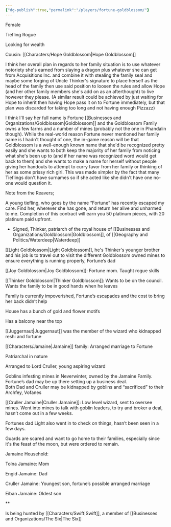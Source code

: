 ```yaml
---
{"dg-publish":true,"permalink":"/players/fortune-goldblossom/"}
---
```




Female

Tiefling Rogue

Looking for wealth


Cousin: [[Characters/Hope Goldblossom\|Hope Goldblossom]]

 I think her overall plan in regards to her family situation is to use whatever notoriety she's earned from slaying a dragon plus whatever she can get from Acquisitions Inc. and combine it with stealing the family seal and maybe some forging of Uncle Thinker's signature to place herself as the head of the family then use said position to loosen the rules and allow Hope (and her other family members she's add on as an afterthought) to live however they please. (A similar result could be achieved by just waiting for Hope to inherit then having Hope pass it on to Fortune immediately, but that plan was discarded for taking too long and not having enough Pizzazz)

I think I'll say her full name is Fortune [[Businesses and Organizations/Goldblossom\|Goldblossom]] and the Goldblossom Family owns a few farms and a number of mines (probably not the one in Phandalin though). While the real-world reason Fortune never mentioned her family name is I hadn't thought of one, the in-game reason will be that Goldblossom is a well-enough known name that she'd be recognized pretty easily and she wants to both keep the majority of her family from noticing what she's been up to (and if her name was recognized word would get back to them) and she wants to make a name for herself without people giving her handouts to attempt to curry favor from her family or thinking of her as some prissy rich girl. This was made simpler by the fact that many Tieflings don't have surnames so if she acted like she didn't have one no-one would question it.


Note from the Reavers;

A young tiefling, who goes by the name “Fortune” has recently escaped my care. Find her, wherever she has gone, and return her alive and unharmed to me. Completion of this contract will earn you 50 platinum pieces, with 20 platinum paid upfront.

- Signed, Thinker, patriarch of the royal house of [[Businesses and Organizations/Goldblossom\|Goldblossom]], of [[Geography and Politics/Waterdeep\|Waterdeep]]
    


  

[[Light Goldblossom\|Light Goldblossom]], he's Thinker's younger brother and his job is to travel out to visit the different Goldblossom owned mines to ensure everything is running properly, Fortune’s dad

[[Joy Goldblossom\|Joy Goldblossom]]: Fortune mom. Taught rogue skills

  
  

[[Thinker Goldblossom\|Thinker Goldblossom]]: Wants to be on the council. Wants the family to be in good hands when he leaves

Family is currently impoverished, Fortune’s escapades and the cost to bring her back didn’t help

House has a bunch of gold and flower motifs

Has a balcony near the top

  

[[Juggernaut\|Juggernaut]] was the member of the wizard who kidnapped reshi and fortune

  

[[Characters/Jamaine\|Jamaine]] family: Arranged marriage to Fortune

Patriarchal in nature

Arranged to Lord Cruller, young aspiring wizard

  

Goblins infesting mines in Neverwinter, owned by the Jamaine Family. Fortune’s dad may be up there setting up a business deal.  
Both Dad and Cruller may be kidnapped by goblins and “sacrificed” to their Archfey, Vofanes 

  

[[Cruller Jamaine\|Cruller Jamaine]]: Low level wizard, sent to oversee mines. Went into mines to talk with goblin leaders, to try and broker a deal, hasn’t come out in a few weeks. 

Fortunes dad Light also went in to check on things, hasn’t been seen in a few days. 

Guards are scared and want to go home to their families, especially since it's the feast of the moon, but were ordered to remain.

  

Jamaine Household:  
  

Tolna Jamaine: Mom

Engid Jamaine: Dad

Cruller Jamaine: Youngest son, fortune’s possible arranged marriage

Eiban Jamaine: Oldest son

**

Is being hunted by [[Characters/Swift\|Swift]],  a member of [[Businesses and Organizations/The Six\|The Six]]